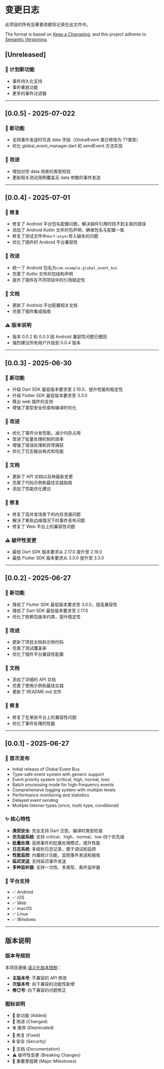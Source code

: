 # 变更日志

此项目的所有显著更改都将记录在此文件中。

The format is based on [Keep a Changelog](https://keepachangelog.com/en/1.0.0/),
and this project adheres to [Semantic Versioning](https://semver.org/spec/v2.0.0.html).

## [Unreleased]

### 🚀 计划新功能

- 事件持久化支持
- 事件重放功能
- 更多的事件过滤器

---

## [0.0.5] - 2025-07-022

### 🚀 新功能

- 支持事件发送时可选 data 字段（GlobalEvent 类已修改为 T?类型）
- 优化 global_event_manager.dart 的 sendEvent 方法实现

### 🔧 改进

- 增加对空 data 场景的类型校验
- 更新相关测试用例覆盖无 data 参数的事件发送

---

## [0.0.4] - 2025-07-01

### 🐛 修复

- 修复了 Android 平台包名配置问题，解决插件引用时找不到主类的错误
- 添加了 Android Kotlin 文件的包声明，确保包名与配置一致
- 修复了测试文件中`dart:async`导入缺失的问题
- 优化了插件的 Android 平台兼容性

### 🔧 改进

- 统一了 Android 包名为`com.example.global_event_bus`
- 完善了 Kotlin 文件的包结构声明
- 提升了插件在不同项目中的引用稳定性

### 📝 文档

- 更新了 Android 平台配置相关文档
- 完善了插件集成指南

### ⚠️ 版本说明

- 版本 0.0.2 和 0.0.3 因 Android 兼容性问题已撤回
- 强烈建议所有用户升级到 0.0.4 版本

---

## [0.0.3] - 2025-06-30

### 🚀 新功能

- 升级 Dart SDK 最低版本要求至 2.19.0，提升性能和稳定性
- 升级 Flutter SDK 最低版本要求至 3.3.0
- 移出 web 插件的支持
- 增强了类型安全检查和编译时优化

### 🔧 改进

- 优化了事件分发性能，减少内存占用
- 改进了批量处理机制的效率
- 增强了错误处理和异常捕获
- 优化了日志输出格式和性能

### 📝 文档

- 更新了 API 文档以反映最新变更
- 完善了代码示例和最佳实践指南
- 添加了性能优化建议

### 🐛 修复

- 修复了高并发场景下的内存泄漏问题
- 解决了某些边缘情况下的事件丢失问题
- 修复了 Web 平台上的兼容性问题

### ⚠️ 破坏性变更

- 最低 Dart SDK 版本要求从 2.17.0 提升至 2.19.0
- 最低 Flutter SDK 版本要求从 3.0.0 提升至 3.3.0

---

## [0.0.2] - 2025-06-27

### 🚀 新功能

- 降低了 Flutter SDK 最低版本要求至 3.0.0，提高兼容性
- 降低了 Dart SDK 最低版本要求至 2.17.0
- 优化了依赖包版本约束，提升稳定性

### 🔧 改进

- 更新了项目文档和示例代码
- 完善了测试覆盖率
- 优化了插件平台兼容性配置

### 📝 文档

- 添加了详细的 API 文档
- 完善了使用示例和最佳实践
- 更新了 README.md 文件

### 🐛 修复

- 修复了在某些平台上的兼容性问题
- 优化了事件处理的性能

---

## [0.0.1] - 2025-06-27

### 🎉 首次发布

- Initial release of Global Event Bus
- Type-safe event system with generic support
- Event priority system (critical, high, normal, low)
- Batch processing mode for high-frequency events
- Comprehensive logging system with multiple levels
- Performance monitoring and statistics
- Delayed event sending
- Multiple listener types (once, multi-type, conditional)

### ✨ 核心特性

- **类型安全**: 完全支持 Dart 泛型，编译时类型检查
- **优先级系统**: 支持 critical、high、normal、low 四个优先级
- **批量处理**: 高频事件的批量处理模式，提升性能
- **日志系统**: 多级别日志记录，便于调试和监控
- **性能监控**: 内置统计功能，监控事件发送和接收
- **延迟发送**: 支持延迟事件发送
- **多种监听器**: 支持一次性、多类型、条件监听器

### 🎯 平台支持

- ✅ Android
- ✅ iOS
- ✅ Web
- ✅ macOS
- ✅ Linux
- ✅ Windows

---

## 版本说明

### 版本号规则

本项目遵循 [语义化版本控制](https://semver.org/lang/zh-CN/)：

- **主版本号**: 不兼容的 API 修改
- **次版本号**: 向下兼容的功能性新增
- **修订号**: 向下兼容的问题修正

### 图标说明

- 🚀 新功能 (Added)
- 🔧 改进 (Changed)
- 🗑️ 废弃 (Deprecated)
- 🐛 修复 (Fixed)
- 🔒 安全 (Security)
- 📝 文档 (Documentation)
- ⚠️ 破坏性变更 (Breaking Changes)
- 🎉 重要里程碑 (Major Milestones)
